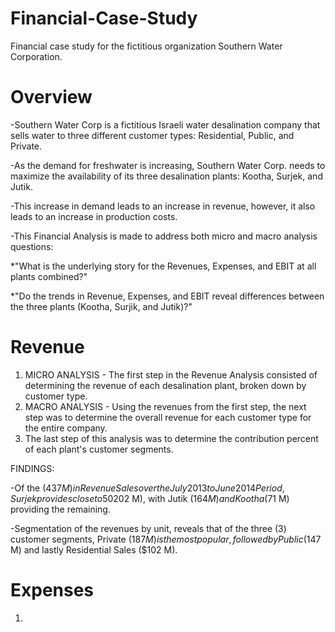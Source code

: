 # Financial-Case-Study
Financial case study for the fictitious organization Southern Water Corporation. 
# Overview
-Southern Water Corp is a fictitious Israeli water desalination company that sells water to three different customer types: Residential, Public, and Private. 

-As the demand for freshwater is increasing, Southern Water Corp. needs to maximize the availability of its three desalination plants: Kootha, Surjek, and Jutik.

-This increase in demand leads to an increase in revenue, however, it also leads to an increase in production costs.

-This Financial Analysis is made to address both micro and macro analysis questions:

  *"What is the underlying story for the Revenues, Expenses, and EBIT at all plants combined?"

  *"Do the trends in Revenue, Expenses, and EBIT reveal differences between the three plants (Kootha, Surjik, and Jutik)?"

# Revenue
1. MICRO ANALYSIS - The first step in the Revenue Analysis consisted of determining the revenue of each desalination plant, broken down by customer type.
2. MACRO ANALYSIS - Using the revenues from the first step, the next step was to determine the overall revenue for each customer type for the entire company.
3. The last step of this analysis was to determine the contribution percent of each plant's customer segments.

FINDINGS:

-Of the ($437 M) in Revenue Sales over the July 2013 to June 2014 Period, Surjek provides close to 50% of Sales Volumes ($202 M), with Jutik ($164 M) and Kootha ($71 M) providing the remaining.

-Segmentation of the revenues by unit, reveals that of the three (3) customer segments, Private ($187 M) is the most popular, followed by Public ($147 M) and lastly Residential Sales ($102 M).

# Expenses
1. 

